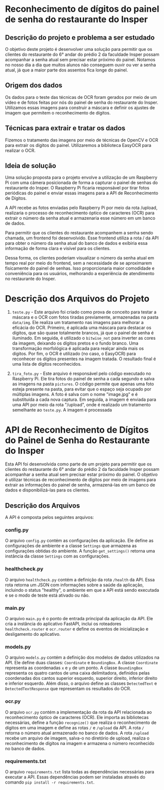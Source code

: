 # Reconhecimento de dígitos do painel de senha do restaurante do Insper

## Descrição do projeto e problema a ser estudado

O objetivo deste projeto é desenvolver uma solução para permitir que os clientes do restaurante do 6° andar do prédio 2 da faculdade Insper possam acompanhar a senha atual sem precisar estar próximo do painel. Notamos no nosso dia a dia que muitos alunos não conseguem ouvir ou ver a senha atual, já que a maior parte dos assentos fica longe do painel.

## Origem dos dados

Os dados para o teste das técnicas de OCR foram gerados por meio de um vídeo e de fotos feitas por nós do painel de senha do restaurante do Insper. Utilizamos essas imagens para construir a máscara e definir os ajustes de imagem que permitem o reconhecimento de dígitos.

## Técnicas para extrair e tratar os dados

Fizemos o tratamento das imagens por meio de técnicas de OpenCV e OCR para extrair os dígitos do painel.  Utilizaremos a biblioteca EasyOCR para realizar o OCR.

## Ideia de solução
Uma solução proposta para o projeto envolve a utilização de um Raspberry Pi com uma câmera posicionada de forma a capturar o painel de senhas do restaurante do Insper. O Raspberry Pi ficaria responsável por tirar fotos periódicas do painel e enviar essas imagens para a API de Reconhecimento de Dígitos.

A API recebe as fotos enviadas pelo Raspberry Pi por meio da rota /upload, realizaria o processo de reconhecimento óptico de caracteres (OCR) para extrair o número da senha atual e armazenaria esse número em um banco de dados.

Para permitir que os clientes do restaurante acompanhem a senha sendo chamada, um frontend foi desenvolvido. Esse frontend utiliza a rota / da API para obter o número da senha atual do banco de dados e exibiria essa informação de forma clara e visível para os clientes.

Dessa forma, os clientes poderiam visualizar o número da senha atual em tempo real por meio do frontend, sem a necessidade de se aproximarem fisicamente do painel de senhas. Isso proporcionaria maior comodidade e conveniência para os usuários, melhorando a experiência de atendimento no restaurante do Insper.

# Descrição dos Arquivos do Projeto

1. `teste.py` - Este arquivo foi criado como prova de conceito para testar a máscara e o OCR com fotos tiradas previamente, armazenadas na pasta `data/img`. Ele realiza um tratamento nas imagens para melhorar a eficácia do OCR. Primeiro, é aplicada uma máscara para destacar os dígitos, que são quase totalmente brancos, já que o painel de senha é iluminado. Em seguida, é utilizado o `bitwise_not` para inverter as cores da imagem, deixando os dígitos pretos e o fundo branco. Uma transformação morfológica é aplicada para realçar ainda mais os dígitos. Por fim, o OCR é utilizado (no caso, o EasyOCR) para reconhecer os dígitos presentes na imagem tratada. O resultado final é uma lista de dígitos reconhecidos.

2. `tira_foto.py` - Este arquivo é responsável pelo código executado no Raspberry Pi. Ele tira fotos do painel de senha a cada segundo e salva as imagens na pasta `pictures`. O código permite que apenas uma foto esteja presente na pasta, para evitar que o espaço seja ocupado por múltiplas imagens. A foto é salva com o nome "image.jpg" e é substituída a cada nova captura. Em seguida, a imagem é enviada para uma API por meio da rota "/upload", onde é realizado um tratamento semelhante ao `teste.py`. A imagem é processada

# API de Reconhecimento de Dígitos do Painel de Senha do Restaurante do Insper

Esta API foi desenvolvida como parte de um projeto para permitir que os clientes do restaurante do 6° andar do prédio 2 da faculdade Insper possam acompanhar a senha atual sem precisar estar próximo do painel. O objetivo é utilizar técnicas de reconhecimento de dígitos por meio de imagens para extrair as informações do painel de senha, armazená-las em um banco de dados e disponibilizá-las para os clientes.

## Descrição dos Arquivos

A API é composta pelos seguintes arquivos:

### config.py

O arquivo `config.py` contém as configurações da aplicação. Ele define as configurações de ambiente e a classe `Settings` que armazena as configurações obtidas do ambiente. A função `get_settings()` retorna uma instância da classe `Settings` com as configurações.

### healthcheck.py

O arquivo `healthcheck.py` contém a definição da rota `/health` da API. Essa rota retorna um JSON com informações sobre a saúde da aplicação, incluindo o status "healthy", o ambiente em que a API está sendo executada e se o modo de teste está ativado ou não.

### main.py

O arquivo `main.py` é o ponto de entrada principal da aplicação da API. Ele cria a instância do aplicativo FastAPI, inclui os roteadores `healthcheck.router` e `ocr.router` e define os eventos de inicialização e desligamento do aplicativo.

### models.py

O arquivo `models.py` contém a definição dos modelos de dados utilizados na API. Ele define duas classes: `Coordinate` e `BoundingBox`. A classe `Coordinate` representa as coordenadas `x` e `y` de um ponto. A classe `BoundingBox` representa os quatro cantos de uma caixa delimitadora, definidos pelas coordenadas dos cantos superior esquerdo, superior direito, inferior direito e inferior esquerdo. Além disso, o arquivo define as classes `DetectedText` e `DetectedTextResponse` que representam os resultados do OCR.

### ocr.py

O arquivo `ocr.py` contém a implementação da rota da API relacionada ao reconhecimento óptico de caracteres (OCR). Ele importa as bibliotecas necessárias, define a função `recognize()` que realiza o reconhecimento de dígitos em uma imagem e define as rotas `/` e `/upload` da API. A rota `/` retorna o número atual armazenado no banco de dados. A rota `/upload` recebe um arquivo de imagem, salva-o no diretório de upload, realiza o reconhecimento de dígitos na imagem e armazena o número reconhecido no banco de dados.



### requirements.txt

O arquivo `requirements.txt` lista todas as dependências necessárias para executar a API. Essas dependências podem ser instaladas através do comando `pip install -r requirements.txt`.


